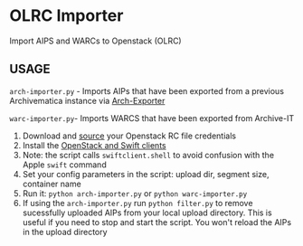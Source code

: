 # OLRC Importer #

Import AIPS and WARCs to Openstack (OLRC)

## USAGE ##
`arch-importer.py`  - Imports AIPs that have been exported from a previous Archivematica instance via [Arch-Exporter](https://github.com/VIULibrary/arch-exporter)

`warc-importer.py`- Imports WARCS that have been exported from Archive-IT 


1. Download and [source](https://docs.openstack.org/newton/user-guide/common/cli-set-environment-variables-using-openstack-rc.html)  your Openstack RC file credentials 
2. Install the [OpenStack and Swift clients](https://learn.scholarsportal.info/all-guides/cloud/tools/#Swift-Command-Line)
3. Note: the script calls `swiftclient.shell` to avoid confusion with the Apple `swift` command
3. Set your config parameters in the script: upload dir, segment size, container name
4. Run it: `python arch-importer.py` or `python warc-importer.py`
5. If using the `arch-importer.py` run `python filter.py` to remove sucessfully uploaded AIPs from your local upload directory. This is useful if you need to stop and start the script. You won't reload the AIPs in the upload directory

